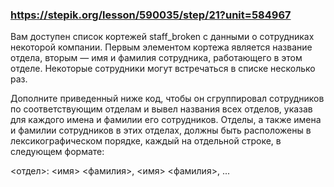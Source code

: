 ### https://stepik.org/lesson/590035/step/21?unit=584967

Вам доступен список кортежей staff_broken с данными о сотрудниках некоторой компании. Первым элементом кортежа является название отдела, вторым — имя и фамилия сотрудника, работающего в этом отделе. Некоторые сотрудники могут встречаться в списке несколько раз.


Дополните приведенный ниже код, чтобы он сгруппировал сотрудников по соответствующим отделам и вывел названия всех отделов, указав для каждого имена и фамилии его сотрудников. Отделы, а также имена и фамилии сотрудников в этих отделах, должны быть расположены в лексикографическом порядке, каждый на отдельной строке, в следующем формате:


<отдел>: <имя> <фамилия>, <имя> <фамилия>, ...
